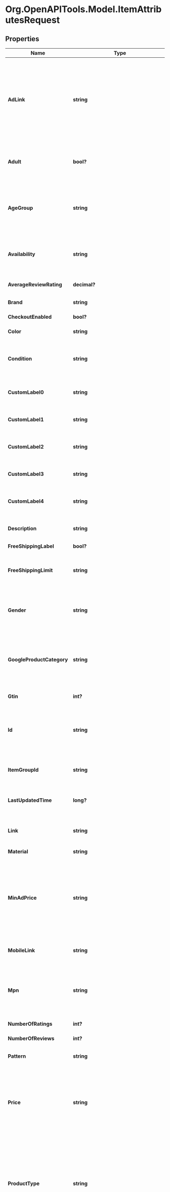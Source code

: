 # Org.OpenAPITools.Model.ItemAttributesRequest

## Properties

Name | Type | Description | Notes
------------ | ------------- | ------------- | -------------
**AdLink** | **string** | Allows advertisers to specify a separate URL that can be used to track traffic coming from Pinterest shopping ads. Must send full URL including tracking—do not send tracking parameters only. At this time we do not support impression tracking. Must begin with http:// or https://. | [optional] 
**Adult** | **bool?** | Set this attribute to TRUE if you&#39;re submitting items that are considered “adult”. These will not be shown on Pinterest. | [optional] 
**AgeGroup** | **string** | The age group to apply a demographic range to the product. Must be one of the following values (upper or lowercased): ‘newborn’ , ‘infant’, ‘toddler’, ‘kids’, or ‘adult’. | [optional] 
**Availability** | **string** | The availability of the product. Must be one of the following values (upper or lowercased): ‘in stock’, ‘out of stock’ , ‘preorder’. | [optional] 
**AverageReviewRating** | **decimal?** | Average reviews for the item. Can be a number from 1-5. | [optional] 
**Brand** | **string** | The brand of the product. | [optional] 
**CheckoutEnabled** | **bool?** | This attribute is not supported anymore. | [optional] 
**Color** | **string** | The primary color of the product. | [optional] 
**Condition** | **string** | The condition of the product. Must be one of the following values (upper or lowercased): ‘new’, ‘used’, or ‘refurbished’. | [optional] 
**CustomLabel0** | **string** | &lt;p&gt;&lt;&#x3D; 1000 characters&lt;/p&gt; &lt;p&gt;Custom grouping of products.&lt;/p&gt; | [optional] 
**CustomLabel1** | **string** | &lt;p&gt;&lt;&#x3D; 1000 characters&lt;/p&gt; &lt;p&gt;Custom grouping of products.&lt;/p&gt; | [optional] 
**CustomLabel2** | **string** | &lt;p&gt;&lt;&#x3D; 1000 characters&lt;/p&gt; &lt;p&gt;Custom grouping of products.&lt;/p&gt; | [optional] 
**CustomLabel3** | **string** | &lt;p&gt;&lt;&#x3D; 1000 characters&lt;/p&gt; &lt;p&gt;Custom grouping of products.&lt;/p&gt; | [optional] 
**CustomLabel4** | **string** | &lt;p&gt;&lt;&#x3D; 1000 characters&lt;/p&gt; &lt;p&gt;Custom grouping of products.&lt;/p&gt; | [optional] 
**Description** | **string** | &lt;p&gt;&lt;&#x3D; 10000 characters&lt;/p&gt; &lt;p&gt;The description of the product.&lt;/p&gt; | [optional] 
**FreeShippingLabel** | **bool?** | The item is free to ship. | [optional] 
**FreeShippingLimit** | **string** | The minimum order purchase necessary for the customer to get free shipping. Only relevant if free shipping is offered. | [optional] 
**Gender** | **string** | The gender associated with the product. Must be one of the following values (upper or lowercased): ‘male’, ‘female’ , or ‘unisex’. | [optional] 
**GoogleProductCategory** | **string** | The categorization of the product based on the standardized Google Product Taxonomy. This is a set taxonomy. Both the text values and numeric codes are accepted. | [optional] 
**Gtin** | **int?** | The unique universal product identifier. | [optional] 
**Id** | **string** | &lt;p&gt;&lt;&#x3D; 127 characters&lt;/p&gt; &lt;p&gt;The user-created unique ID that represents the product. Only Unicode characters are accepted.&lt;/p&gt; | [optional] 
**ItemGroupId** | **string** | &lt;p&gt;&lt;&#x3D; 127 characters&lt;/p&gt; &lt;p&gt;The parent ID of the product.&lt;/p&gt; | [optional] 
**LastUpdatedTime** | **long?** | The millisecond timestamp when the item was lastly modified by the merchant. | [optional] 
**Link** | **string** | &lt;p&gt;&lt;&#x3D; 511 characters&lt;/p&gt; &lt;p&gt;The landing page for the product.&lt;/p&gt; | [optional] 
**Material** | **string** | The material used to make the product. | [optional] 
**MinAdPrice** | **string** | The minimum advertised price of the product. It supports the following formats, \&quot;19.99 USD\&quot;, \&quot;19.99USD\&quot; and \&quot;19.99\&quot;. If the currency is not included, we default to US dollars. | [optional] 
**MobileLink** | **string** | The mobile-optimized version of your landing page. Must begin with http:// or https://. | [optional] 
**Mpn** | **string** | Manufacturer Part Number are alpha-numeric codes created by the manufacturer of a product to uniquely identify it among all products from the same manufacturer. | [optional] 
**NumberOfRatings** | **int?** | The number of ratings for the item. | [optional] 
**NumberOfReviews** | **int?** | The number of reviews available for the item. | [optional] 
**Pattern** | **string** | The description of the pattern used for the product. | [optional] 
**Price** | **string** | The price of the product. It supports the following formats, \&quot;24.99 USD\&quot;, \&quot;24.99USD\&quot; and \&quot;24.99\&quot;. If the currency is not included, we default to US dollars. | [optional] 
**ProductType** | **string** | &lt;p&gt;&lt;&#x3D; 1000 characters&lt;/p&gt; &lt;p&gt;The categorization of your product based on your custom product taxonomy. Subcategories must be sent separated by “ &gt; “. The &gt; must be wrapped by spaces. We do not recognize any other delimiters such as comma or pipe.&lt;/p&gt; | [optional] 
**SalePrice** | **string** | The discounted price of the product. The sale_price must be lower than the price. It supports the following formats, \&quot;14.99 USD\&quot;, \&quot;14.99USD\&quot; and \&quot;14.99\&quot;. If the currency is not included, we default to US dollars. | [optional] 
**Shipping** | **string** | Shipping consists of one group of up to four elements, country, region, service (all optional) and price (required). All colons, even for blank values, are required. | [optional] 
**ShippingHeight** | **string** | The height of the package needed to ship the product. Ensure there is a space between the numeric string and the metric. | [optional] 
**ShippingWeight** | **string** | The weight of the product. Ensure there is a space between the numeric string and the metric. | [optional] 
**ShippingWidth** | **string** | The width of the package needed to ship the product. Ensure there is a space between the numeric string and the metric. | [optional] 
**Size** | **string** | The size of the product. | [optional] 
**SizeSystem** | **string** | Indicates the country’s sizing system in which you are submitting your product. Must be one of the following values (upper or lowercased): ‘US’, ‘UK’, ‘EU’, ‘DE’ , ‘FR’, ‘JP’, ‘CN’, ‘IT’, ‘ BR’, ‘MEX’, or ‘AU’. | [optional] 
**SizeType** | **string** | Additional description for the size. Must be one of the following values (upper or lowercased): ‘regular’, ‘petite’ , ‘plus’, ‘big_and_tall’, or ‘maternity’. | [optional] 
**Tax** | **string** | Tax consists of one group of up to four elements, country, region, rate (all required) and tax_ship (optional). All colons, even for blank values, are required. | [optional] 
**Title** | **string** | &lt;p&gt;&lt;&#x3D; 500 characters&lt;/p&gt; &lt;p&gt;The name of the product.&lt;/p&gt; | [optional] 
**VariantNames** | **List&lt;string&gt;** | Options for this variant. People will see these options next to your Pin and can select the one they want. List them in the order you want them displayed. | [optional] 
**VariantValues** | **List&lt;string&gt;** | Option values for this variant. People will see these options next to your Pin and can select the one they want. List them in the order you want them displayed. The order of the variant values must be consistent with the order of the variant names. | [optional] 
**AdditionalImageLink** | **List&lt;string&gt;** | &lt;p&gt;&lt;&#x3D; 2000 characters&lt;/p&gt; &lt;p&gt;The links to additional images for your product. Up to ten additional images can be used to show a product from different angles or to show different stages. Must begin with http:// or https://.&lt;/p&gt; | [optional] 
**ImageLink** | [**ItemAttributesRequestAllOfImageLink**](ItemAttributesRequestAllOfImageLink.md) |  | [optional] 
**VideoLink** | **string** | &lt;p&gt;&lt;&#x3D; 2,000 characters&lt;/p&gt; &lt;p&gt;Hosted link to the product video.&lt;/p&gt; &lt;p&gt;File types for linked videos must be .mp4, .mov or .m4v.&lt;/p&gt; &lt;p&gt;File size cannot exceed 2GB.&lt;/p&gt; | [optional] 

[[Back to Model list]](../README.md#documentation-for-models) [[Back to API list]](../README.md#documentation-for-api-endpoints) [[Back to README]](../README.md)

